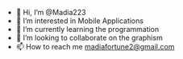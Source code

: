 - 👋 Hi, I’m @Madia223
- 👀 I’m interested in Mobile Applications
- 🌱 I’m currently learning the programmation 
- 💞️ I’m looking to collaborate on the graphism
- 📫 How to reach me madiafortune2@gmail.com

<!---
Madia223/Madia223 is a ✨ special ✨ repository because its `README.md` (this file) appears on your GitHub profile.
You can click the Preview link to take a look at your changes.
--->
